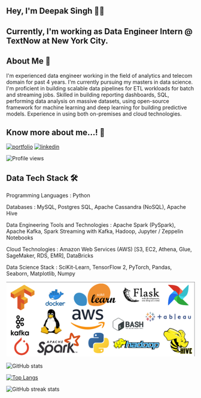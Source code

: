 
##  Hey, I'm Deepak Singh 👨‍💻 

## Currently, I'm working as Data Engineer Intern @ TextNow at New York City.


##  About Me 🚀
I'm experienced data engineer working in the field of analytics and telecom domain for past 4 years. I'm currently pursuing my masters in data science. I'm proficient in building scalable data pipelines for ETL workloads for batch and streaming jobs. Skilled in building reporting dashboards, SQL, performing data analysis on massive datasets, using open-source framework for machine learning and deep learning for building predictive models. Experience in using both on-premises and cloud technologies.

## Know more about me...! 🔗
[![portfolio](https://img.shields.io/badge/my_portfolio-000?style=for-the-badge&logo=ko-fi&logoColor=white)](https://github.com/deepaksinghea)
[![linkedin](https://img.shields.io/badge/linkedin-0A66C2?style=for-the-badge&logo=linkedin&logoColor=white)](https://www.linkedin.com/in/deepaksingh95/)

![Profile views](https://gpvc.arturio.dev/deepaksinghea) 

##  Data Tech Stack  🛠

Programming Languages : Python

Databases : MySQL, Postgres SQL, Apache Cassandra (NoSQL), Apache Hive

Data Engineering Tools and Technologies : Apache Spark (PySpark), Apache Kafka, Spark Streaming with Kafka, Hadoop, Jupyter / Zeppelin Notebooks

Cloud Technologies : Amazon Web Services (AWS) [S3, EC2, Athena, Glue, SageMaker, RDS, EMR], DataBricks

Data Science Stack : SciKit-Learn, TensorFlow 2, PyTorch, Pandas, Seaborn, Matplotlib, Numpy

![Data Science and Data Engineering](https://github.com/deepaksinghea/deepaksinghea/blob/main/Skills.png)

![GitHub stats](https://github-readme-stats.vercel.app/api?username=deepaksinghea&show_icons=true&theme=gotham&hide=prs,issues)  

[![Top Langs](https://github-readme-stats.vercel.app/api/top-langs/?username=deepaksinghea&layout=compact)](https://github.com/anuraghazra/github-readme-stats)

![GitHub streak stats](https://github-readme-streak-stats.herokuapp.com/?user=deepaksinghea) 

 
